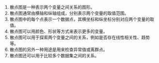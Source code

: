 1. 散点图是一种表示两个变量之间关系的图形。
2. 散点图通常由横轴和纵轴组成，分别表示两个变量的取值范围。
3. 散点图中的每个点表示一个数据点，其横坐标和纵坐标分别对应两个变量的取值。
4. 散点图可以用颜色、形状等方式来表示更多的变量。
5. 散点图可以用于探索两个变量之间的关系，例如是否存在线性相关性、趋势等。
6. 散点图的另外一种用途是用来检查异常值或离群点。
7. 散点图还可以用于比较多个数据集之间的关系。